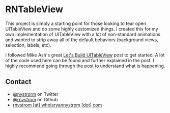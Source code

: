 RNTableView
===========

This project is simply a starting point for those looking to tear open UITableView and do some highly customized things. I created this for my own implementation of UITableView with a lot of non-standard animations and wanted to strip away all of the default behaviors (background views, selection, labels, etc).

I followed Mike Ash's great [Let's Build UITableView](http://www.mikeash.com/pyblog/friday-qa-2013-02-22-lets-build-uitableview.html) post to get started. A lot of the code used here can be found and further explained in the post. I highly recommend going through the post to understand what is happening.

## Contact

* [@nystrorm](https://twitter.com/_ryannystrom) on Twitter
* [@rnystrom](https://github.com/rnystrom) on Github
* <a href="mailTo:rnystrom@whoisryannystrom.com">rnystrom [at] whoisryannystrom [dot] com</a>